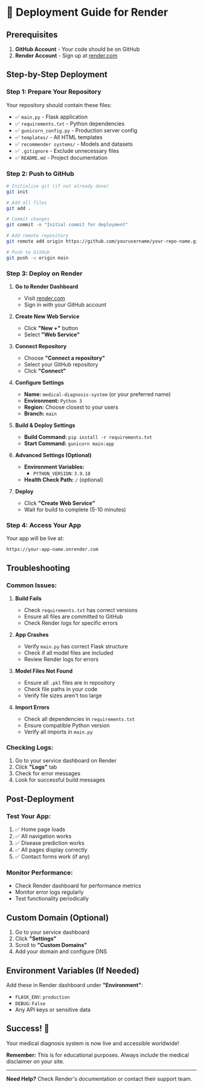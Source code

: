 # 🚀 Deployment Guide for Render

## Prerequisites

1. **GitHub Account** - Your code should be on GitHub
2. **Render Account** - Sign up at [render.com](https://render.com)

## Step-by-Step Deployment

### Step 1: Prepare Your Repository

Your repository should contain these files:
- ✅ `main.py` - Flask application
- ✅ `requirements.txt` - Python dependencies
- ✅ `gunicorn_config.py` - Production server config
- ✅ `templates/` - All HTML templates
- ✅ `recommender systems/` - Models and datasets
- ✅ `.gitignore` - Exclude unnecessary files
- ✅ `README.md` - Project documentation

### Step 2: Push to GitHub

```bash
# Initialize git (if not already done)
git init

# Add all files
git add .

# Commit changes
git commit -m "Initial commit for deployment"

# Add remote repository
git remote add origin https://github.com/yourusername/your-repo-name.git

# Push to GitHub
git push -u origin main
```

### Step 3: Deploy on Render

1. **Go to Render Dashboard**
   - Visit [render.com](https://render.com)
   - Sign in with your GitHub account

2. **Create New Web Service**
   - Click **"New +"** button
   - Select **"Web Service"**

3. **Connect Repository**
   - Choose **"Connect a repository"**
   - Select your GitHub repository
   - Click **"Connect"**

4. **Configure Settings**
   - **Name:** `medical-diagnosis-system` (or your preferred name)
   - **Environment:** `Python 3`
   - **Region:** Choose closest to your users
   - **Branch:** `main`

5. **Build & Deploy Settings**
   - **Build Command:** `pip install -r requirements.txt`
   - **Start Command:** `gunicorn main:app`

6. **Advanced Settings (Optional)**
   - **Environment Variables:**
     - `PYTHON_VERSION`: `3.9.18`
   - **Health Check Path:** `/` (optional)

7. **Deploy**
   - Click **"Create Web Service"**
   - Wait for build to complete (5-10 minutes)

### Step 4: Access Your App

Your app will be live at:
```
https://your-app-name.onrender.com
```

## Troubleshooting

### Common Issues:

1. **Build Fails**
   - Check `requirements.txt` has correct versions
   - Ensure all files are committed to GitHub
   - Check Render logs for specific errors

2. **App Crashes**
   - Verify `main.py` has correct Flask structure
   - Check if all model files are included
   - Review Render logs for errors

3. **Model Files Not Found**
   - Ensure all `.pkl` files are in repository
   - Check file paths in your code
   - Verify file sizes aren't too large

4. **Import Errors**
   - Check all dependencies in `requirements.txt`
   - Ensure compatible Python version
   - Verify all imports in `main.py`

### Checking Logs:

1. Go to your service dashboard on Render
2. Click **"Logs"** tab
3. Check for error messages
4. Look for successful build messages

## Post-Deployment

### Test Your App:
1. ✅ Home page loads
2. ✅ All navigation works
3. ✅ Disease prediction works
4. ✅ All pages display correctly
5. ✅ Contact forms work (if any)

### Monitor Performance:
- Check Render dashboard for performance metrics
- Monitor error logs regularly
- Test functionality periodically

## Custom Domain (Optional)

1. Go to your service dashboard
2. Click **"Settings"**
3. Scroll to **"Custom Domains"**
4. Add your domain and configure DNS

## Environment Variables (If Needed)

Add these in Render dashboard under **"Environment"**:
- `FLASK_ENV`: `production`
- `DEBUG`: `False`
- Any API keys or sensitive data

## Success! 🎉

Your medical diagnosis system is now live and accessible worldwide!

**Remember:** This is for educational purposes. Always include the medical disclaimer on your site.

---

**Need Help?** Check Render's documentation or contact their support team. 